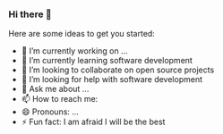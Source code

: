 ### Hi there 👋




Here are some ideas to get you started:

- 🔭 I’m currently working on ...
- 🌱 I’m currently learning software development 
- 👯 I’m looking to collaborate on open source projects
- 🤔 I’m looking for help with software development 
- 💬 Ask me about ...
- 📫 How to reach me: 
- 😄 Pronouns: ...
- ⚡ Fun fact: I am afraid I will be the best

